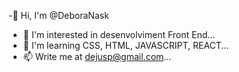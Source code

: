 -👋 Hi, I'm @DeboraNask
- 👀 I'm interested in desenvolviment Front End...
- 🌱 I'm learning CSS, HTML, JAVASCRIPT, REACT...
- 📫 Write me at dejusp@gmail.com...

<!---
DeboraNask/DeboraNask is a ✨ special ✨ repository because its `README.md` (this file) appears on your GitHub profile.
You can click the Preview link to take a look at your changes.
--->
